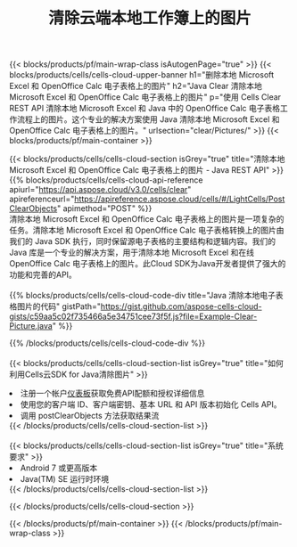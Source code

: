 ﻿---
title: 清除云端本地工作簿上的图片
description: 用于清除 Microsoft Excel 和 OpenOffice Calc 上的图片的云 API 和 SDK。通过Cells云API清除本地电子表格上的图片。SDK支持多种开发语言。它们包括 Android、C#、Go、Java、NodeJS、Perl、PHP、Python、Ruby 和 swift。
---
{{< blocks/products/pf/main-wrap-class isAutogenPage="true" >}}
{{< blocks/products/cells/cells-cloud-upper-banner h1="删除本地 Microsoft Excel 和 OpenOffice Calc 电子表格上的图片" h2="Java Clear 清除本地 Microsoft Excel 和 OpenOffice Calc 电子表格上的图片" p="使用 Cells Clear REST API 清除本地 Microsoft Excel 和 Java 中的 OpenOffice Calc 电子表格工作流程上的图片。这个专业的解决方案使用 Java 清除本地 Microsoft Excel 和 OpenOffice Calc 电子表格上的图片。" urlsection="clear/Pictures/" >}}
{{< blocks/products/pf/main-container >}}

{{< blocks/products/cells/cells-cloud-section isGrey="true" title="清除本地 Microsoft Excel 和 OpenOffice Calc 电子表格上的图片 - Java REST API" >}}
{{% blocks/products/cells/cells-cloud-api-reference apiurl="https://api.aspose.cloud/v3.0/cells/clear" apireferenceurl="https://apireference.aspose.cloud/cells/#/LightCells/PostClearObjects" apimethod="POST" %}}
<br/>
清除本地 Microsoft Excel 和 OpenOffice Calc 电子表格上的图片是一项复杂的任务。清除本地 Microsoft Excel 和 OpenOffice Calc 电子表格转换上的图片由我们的 Java SDK 执行，同时保留源电子表格的主要结构和逻辑内容。我们的 Java 库是一个专业的解决方案，用于清除本地 Microsoft Excel 和在线 OpenOffice Calc 电子表格上的图片。此Cloud SDK为Java开发者提供了强大的功能和完善的API。
<br/>
<br/>
{{% blocks/products/cells/cells-cloud-code-div title="Java 清除本地电子表格图片的代码" gistPath="https://gist.github.com/aspose-cells-cloud-gists/c59aa5c02f735466a5e34751cee73f5f.js?file=Example-Clear-Picture.java" %}}
  
{{% /blocks/products/cells/cells-cloud-code-div %}}
<br/>
<br/>
{{< blocks/products/cells/cells-cloud-section-list isGrey="true" title="如何利用Cells云SDK for Java清除图片" >}}
<li>注册一个帐户<a href="https://dashboard.aspose.cloud/">仪表板</a>获取免费API配额和授权详细信息</li>
<li>使用您的客户端 ID、客户端密钥、基本 URL 和 API 版本初始化 Cells API。</li>
<li>调用 postClearObjects 方法获取结果流</li>
{{< /blocks/products/cells/cells-cloud-section-list >}}
<br/>
<br/>
{{< blocks/products/cells/cells-cloud-section-list isGrey="true" title="系统要求" >}}
<li>Android 7 或更高版本</li>
<li>Java(TM) SE 运行时环境</li>
{{< /blocks/products/cells/cells-cloud-section-list >}}

{{< /blocks/products/cells/cells-cloud-section >}}

{{< /blocks/products/pf/main-container >}}
{{< /blocks/products/pf/main-wrap-class >}}
